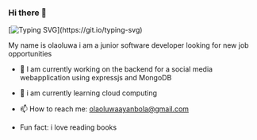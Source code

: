 ### Hi there 👋
[![Typing SVG](https://readme-typing-svg.herokuapp.com/?lines=WELCOME+TO+OLAOLUWA'S+GIT+HUB+PROFILE;)](https://git.io/typing-svg)

My name is olaoluwa i am a junior software developer looking for new job opportunities

- 🔭 I am currently working on the backend for a social media webapplication using expressjs and MongoDB
 
- 🌱 i am currently learning cloud computing

- 📫 How to reach me: olaoluwaayanbola@gmail.com 
 
- Fun fact: i love reading books

